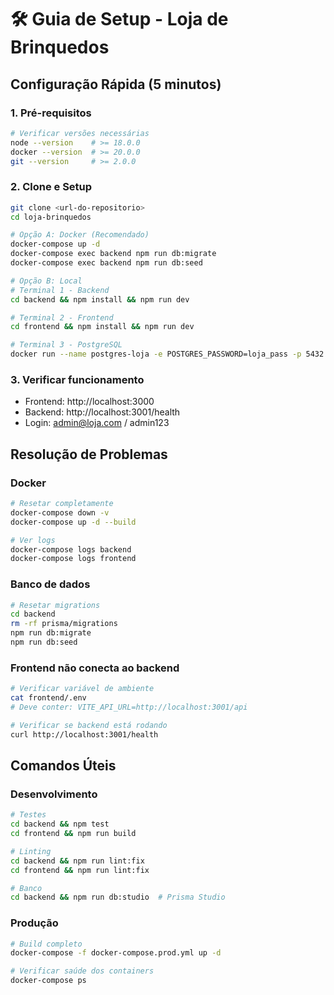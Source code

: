 # 🛠️ Guia de Setup - Loja de Brinquedos

## Configuração Rápida (5 minutos)

### 1. Pré-requisitos
```bash
# Verificar versões necessárias
node --version    # >= 18.0.0
docker --version  # >= 20.0.0
git --version     # >= 2.0.0
```

### 2. Clone e Setup
```bash
git clone <url-do-repositorio>
cd loja-brinquedos

# Opção A: Docker (Recomendado)
docker-compose up -d
docker-compose exec backend npm run db:migrate
docker-compose exec backend npm run db:seed

# Opção B: Local
# Terminal 1 - Backend
cd backend && npm install && npm run dev

# Terminal 2 - Frontend  
cd frontend && npm install && npm run dev

# Terminal 3 - PostgreSQL
docker run --name postgres-loja -e POSTGRES_PASSWORD=loja_pass -p 5432:5432 -d postgres:15
```

### 3. Verificar funcionamento
- Frontend: http://localhost:3000
- Backend: http://localhost:3001/health
- Login: admin@loja.com / admin123

## Resolução de Problemas

### Docker
```bash
# Resetar completamente
docker-compose down -v
docker-compose up -d --build

# Ver logs
docker-compose logs backend
docker-compose logs frontend
```

### Banco de dados
```bash
# Resetar migrations
cd backend
rm -rf prisma/migrations
npm run db:migrate
npm run db:seed
```

### Frontend não conecta ao backend
```bash
# Verificar variável de ambiente
cat frontend/.env
# Deve conter: VITE_API_URL=http://localhost:3001/api

# Verificar se backend está rodando
curl http://localhost:3001/health
```

## Comandos Úteis

### Desenvolvimento
```bash
# Testes
cd backend && npm test
cd frontend && npm run build

# Linting
cd backend && npm run lint:fix
cd frontend && npm run lint:fix

# Banco
cd backend && npm run db:studio  # Prisma Studio
```

### Produção
```bash
# Build completo
docker-compose -f docker-compose.prod.yml up -d

# Verificar saúde dos containers
docker-compose ps
```